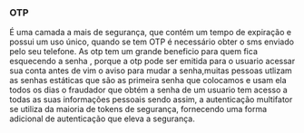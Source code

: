 ### OTP
É uma camada a mais de segurança, que contém um tempo de expiração e possui um uso único, quando se tem OTP é necessário obter o sms enviado pelo seu telefone. As otp tem um grande beneficio para quem fica esquecendo a senha , porque a otp pode ser emitida para o usuario acessar sua conta antes de vim o aviso para mudar a senha,muitas pessoas utlizam as senhas estáticas que são as primeira senha que colocamos e usam ela todos os dias o fraudador que obtém a senha de um usuario tem acesso a todas as suas informações pessoais sendo assim, a autenticação multifator se utiliza da maioria de tokens de segurança, fornecendo uma forma adicional de autenticação que eleva a segurança.     